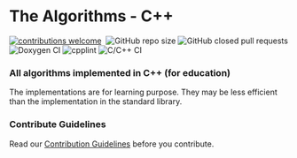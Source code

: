 # The Algorithms - C++ 
[![contributions welcome](https://img.shields.io/static/v1.svg?label=Contributions&message=Welcome&color=0059b3&style=flat-square)](https://github.com/TheAlgorithms/C-Plus-Plus/blob/master/CONTRIBUTION.md)&nbsp;
![GitHub repo size](https://img.shields.io/github/repo-size/TheAlgorithms/C-Plus-Plus?color=red&style=flat-square)
![GitHub closed pull requests](https://img.shields.io/github/issues-pr-closed/TheAlgorithms/C-Plus-Plus?color=green&style=flat-square)
![Doxygen CI](https://github.com/kvedala/C-Plus-Plus/workflows/Doxygen%20CI/badge.svg)
![cpplint](https://github.com/kvedala/C-Plus-Plus/workflows/cpplint_modified_files/badge.svg)
![C/C++ CI](https://github.com/kvedala/C-Plus-Plus/workflows/C/C++%20CI/badge.svg)

### All algorithms implemented in C++ (for education)
The implementations are for learning purpose. They may be less efficient than the implementation in the standard library.

### Contribute Guidelines
Read our [Contribution Guidelines](https://github.com/TheAlgorithms/C-Plus-Plus/blob/master/CONTRIBUTION.md) before you contribute.

